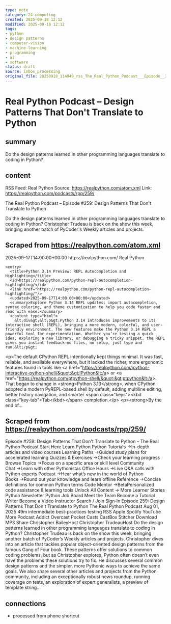 ```yaml
---
type: note
category: 24-computing
created: 2025-09-18 12:12
modified: 2025-09-18 12:12
tags:
- python
- design patterns
- computer-vision
- machine-learning
- programming
- ai
- software
status: draft
source: inbox_processing
original_file: 20250918_114949_rss_The_Real_Python_Podcast___Episode__259__Design_Pat.txt
---
```



# Real Python Podcast – Design Patterns That Don't Translate to Python

## summary
Do the design patterns learned in other programming languages translate to coding in Python?

## content
RSS Feed: Real Python
Source: https://realpython.com/atom.xml
Link: https://realpython.com/podcasts/rpp/259/

The Real Python Podcast – Episode #259: Design Patterns That Don't Translate to Python

Do the design patterns learned in other programming languages translate to coding in Python? Christopher Trudeau is back on the show this week, bringing another batch of PyCoder's Weekly articles and projects.

## Scraped from https://realpython.com/atom.xml
<?xml version="1.0" encoding="utf-8"?>
<feed xmlns="http://www.w3.org/2005/Atom">

  <title>Real Python</title>
  <link href="https://realpython.com/atom.xml" rel="self"/>
  <link href="https://realpython.com/"/>
  <updated>2025-09-17T14:00:00+00:00</updated>
  <id>https://realpython.com/</id>
  <author>
    <name>Real Python</name>
  </author>

  
    <entry>
      <title>Python 3.14 Preview: REPL Autocompletion and Highlighting</title>
      <id>https://realpython.com/python-repl-autocompletion-highlighting/</id>
      <link href="https://realpython.com/python-repl-autocompletion-highlighting/"/>
      <updated>2025-09-17T14:00:00+00:00</updated>
      <summary>Explore Python 3.14 REPL updates: import autocompletion, syntax coloring, and theme customization to help you code faster and read with ease.</summary>
      <content type="html">
        &lt;div&gt;&lt;p&gt;Python 3.14 introduces improvements to its interactive shell (REPL), bringing a more modern, colorful, and user-friendly environment. The new features make the Python 3.14 REPL a powerful tool for experimentation. Whether you’re testing a quick idea, exploring a new library, or debugging a tricky snippet, the REPL gives you instant feedback—no files, no setup, just type and run.&lt;/p&gt;
&lt;p&gt;The default CPython REPL intentionally kept things minimal. It was fast, reliable, and available everywhere, but it lacked the richer, more ergonomic features found in tools like &lt;a href=&quot;https://realpython.com/ipython-interactive-python-shell/&quot;&gt;IPython&lt;/a&gt; or &lt;a href=&quot;https://realpython.com/ptpython-shell/&quot;&gt;ptpython&lt;/a&gt;. That began to change in &lt;strong&gt;Python 3.13&lt;/strong&gt;, when CPython adopted a modern PyREPL-based shell by default, adding multiline editing, better history navigation, and smarter &lt;span class=&quot;keys&quot;&gt;&lt;kbd class=&quot;key-tab&quot;&gt;Tab&lt;/kbd&gt;&lt;/span&gt; completion.&lt;/p&gt;
&lt;p&gt;&lt;strong&gt;By the end of...


## Scraped from https://realpython.com/podcasts/rpp/259/
Episode #259: Design Patterns That Don&#x27;t Translate to Python – The Real Python Podcast Start&nbsp;Here Learn Python Python Tutorials&nbsp;→In-depth articles and video courses Learning Paths&nbsp;→Guided study plans for accelerated learning Quizzes & Exercises&nbsp;→Check your learning progress Browse Topics&nbsp;→Focus on a specific area or skill level Community Chat&nbsp;→Learn with other Pythonistas Office Hours&nbsp;→Live Q&A calls with Python experts Podcast&nbsp;→Hear what’s new in the world of Python Books&nbsp;→Round out your knowledge and learn offline Reference&nbsp;→Concise definitions for common Python terms Code Mentor&nbsp;→BetaPersonalized code assistance &amp; learning tools Unlock All Content&nbsp;→ More Learner Stories Python Newsletter Python Job Board Meet the Team Become a Tutorial Writer Become a Video Instructor Search / Join Sign&#8209;In Episode 259: Design Patterns That Don&#x27;t Translate to Python The Real Python Podcast Aug 01, 2025 49m intermediate best-practices testing RSS Apple Spotify YouTube More Podcast Addict Overcast Pocket Casts CastBox Stitcher Download MP3 Share Christopher BaileyHost Christopher TrudeauHost Do the design patterns learned in other programming languages translate to coding in Python? Christopher Trudeau is back on the show this week, bringing another batch of PyCoder&rsquo;s Weekly articles and projects. Christopher dives into an article that tackles popular object-oriented design patterns from the famous Gang of Four book. These patterns offer solutions to common coding problems, but as Christopher explores, Python often doesn&rsquo;t even have the problems these solutions try to fix. He discusses several common design patterns and the simpler, more Pythonic ways to achieve the same goals. We also share several other articles and projects from the Python community, including an exceptionally robust news roundup, running coverage on tests, an exploration of expert generalists, a preview of template string...


## connections
- processed from phone shortcut
